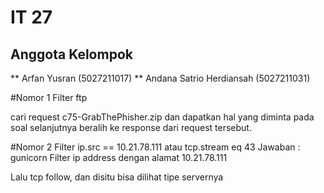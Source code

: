 # IT 27
## Anggota Kelompok
** Arfan Yusran (5027211017)
** Andana Satrio Herdiansah (5027211031)


#Nomor 1
Filter ftp

cari request c75-GrabThePhisher.zip dan dapatkan hal yang diminta pada soal selanjutnya beralih ke response dari request tersebut.

#Nomor 2
Filter ip.src == 10.21.78.111 atau tcp.stream eq 43
Jawaban : gunicorn
Filter ip address dengan alamat 10.21.78.111

Lalu tcp follow, dan disitu bisa dilihat tipe servernya


